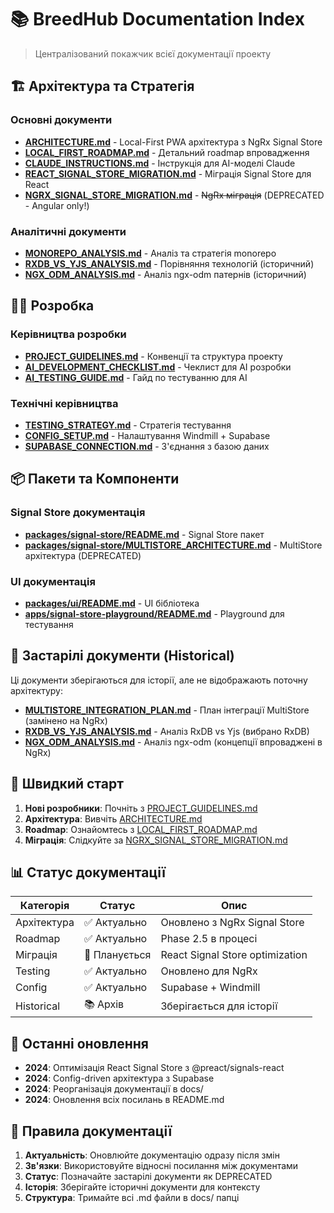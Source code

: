 # 📚 BreedHub Documentation Index

> Централізований покажчик всієї документації проекту

## 🏗️ Архітектура та Стратегія

### Основні документи
- **[ARCHITECTURE.md](./ARCHITECTURE.md)** - Local-First PWA архітектура з NgRx Signal Store
- **[LOCAL_FIRST_ROADMAP.md](./LOCAL_FIRST_ROADMAP.md)** - Детальний roadmap впровадження
- **[CLAUDE_INSTRUCTIONS.md](./CLAUDE_INSTRUCTIONS.md)** - Інструкція для AI-моделі Claude
- **[REACT_SIGNAL_STORE_MIGRATION.md](./REACT_SIGNAL_STORE_MIGRATION.md)** - Міграція Signal Store для React
- **[NGRX_SIGNAL_STORE_MIGRATION.md](./NGRX_SIGNAL_STORE_MIGRATION.md)** - ~~NgRx міграція~~ (DEPRECATED - Angular only!)

### Аналітичні документи
- **[MONOREPO_ANALYSIS.md](./MONOREPO_ANALYSIS.md)** - Аналіз та стратегія monorepo
- **[RXDB_VS_YJS_ANALYSIS.md](./RXDB_VS_YJS_ANALYSIS.md)** - Порівняння технологій (історичний)
- **[NGX_ODM_ANALYSIS.md](./NGX_ODM_ANALYSIS.md)** - Аналіз ngx-odm патернів (історичний)

## 👨‍💻 Розробка

### Керівництва розробки
- **[PROJECT_GUIDELINES.md](./PROJECT_GUIDELINES.md)** - Конвенції та структура проекту
- **[AI_DEVELOPMENT_CHECKLIST.md](./AI_DEVELOPMENT_CHECKLIST.md)** - Чеклист для AI розробки
- **[AI_TESTING_GUIDE.md](./AI_TESTING_GUIDE.md)** - Гайд по тестуванню для AI

### Технічні керівництва
- **[TESTING_STRATEGY.md](./TESTING_STRATEGY.md)** - Стратегія тестування
- **[CONFIG_SETUP.md](./CONFIG_SETUP.md)** - Налаштування Windmill + Supabase
- **[SUPABASE_CONNECTION.md](./SUPABASE_CONNECTION.md)** - З'єднання з базою даних

## 📦 Пакети та Компоненти

### Signal Store документація
- **[packages/signal-store/README.md](../packages/signal-store/README.md)** - Signal Store пакет
- **[packages/signal-store/MULTISTORE_ARCHITECTURE.md](../packages/signal-store/MULTISTORE_ARCHITECTURE.md)** - MultiStore архітектура (DEPRECATED)

### UI документація
- **[packages/ui/README.md](../packages/ui/README.md)** - UI бібліотека
- **[apps/signal-store-playground/README.md](../apps/signal-store-playground/README.md)** - Playground для тестування

## 🚀 Застарілі документи (Historical)

Ці документи зберігаються для історії, але не відображають поточну архітектуру:

- **[MULTISTORE_INTEGRATION_PLAN.md](./MULTISTORE_INTEGRATION_PLAN.md)** - План інтеграції MultiStore (замінено на NgRx)
- **[RXDB_VS_YJS_ANALYSIS.md](./RXDB_VS_YJS_ANALYSIS.md)** - Аналіз RxDB vs Yjs (вибрано RxDB)
- **[NGX_ODM_ANALYSIS.md](./NGX_ODM_ANALYSIS.md)** - Аналіз ngx-odm (концепції впроваджені в NgRx)

## 🎯 Швидкий старт

1. **Нові розробники**: Почніть з [PROJECT_GUIDELINES.md](./PROJECT_GUIDELINES.md)
2. **Архітектура**: Вивчіть [ARCHITECTURE.md](./ARCHITECTURE.md)
3. **Roadmap**: Ознайомтесь з [LOCAL_FIRST_ROADMAP.md](./LOCAL_FIRST_ROADMAP.md)
4. **Міграція**: Слідкуйте за [NGRX_SIGNAL_STORE_MIGRATION.md](./NGRX_SIGNAL_STORE_MIGRATION.md)

## 📊 Статус документації

| Категорія | Статус | Опис |
|-----------|--------|------|
| Архітектура | ✅ Актуально | Оновлено з NgRx Signal Store |
| Roadmap | ✅ Актуально | Phase 2.5 в процесі |
| Міграція | 📅 Планується | React Signal Store optimization |
| Testing | ✅ Актуально | Оновлено для NgRx |
| Config | ✅ Актуально | Supabase + Windmill |
| Historical | 📚 Архів | Зберігається для історії |

## 🔄 Останні оновлення

- **2024**: Оптимізація React Signal Store з @preact/signals-react
- **2024**: Config-driven архітектура з Supabase
- **2024**: Реорганізація документації в docs/
- **2024**: Оновлення всіх посилань в README.md

## 📝 Правила документації

1. **Актуальність**: Оновлюйте документацію одразу після змін
2. **Зв'язки**: Використовуйте відносні посилання між документами
3. **Статус**: Позначайте застарілі документи як DEPRECATED
4. **Історія**: Зберігайте історичні документи для контексту
5. **Структура**: Тримайте всі .md файли в docs/ папці
